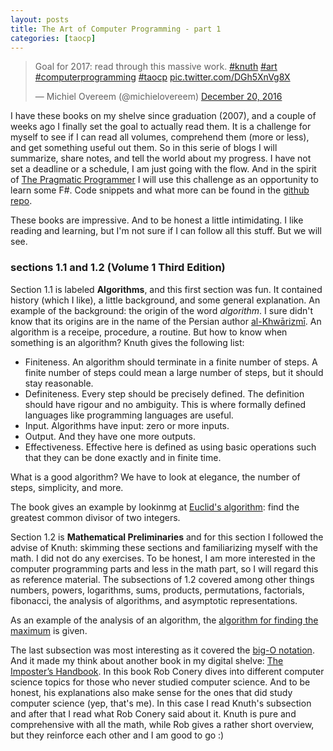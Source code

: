 ```yaml
---
layout: posts
title: The Art of Computer Programming - part 1
categories: [taocp]
---
```


<blockquote class="twitter-tweet" data-lang="en"><p lang="en" dir="ltr">Goal for 2017: read through this massive work. <a href="https://twitter.com/hashtag/knuth?src=hash">#knuth</a> <a href="https://twitter.com/hashtag/art?src=hash">#art</a> <a href="https://twitter.com/hashtag/computerprogramming?src=hash">#computerprogramming</a> <a href="https://twitter.com/hashtag/taocp?src=hash">#taocp</a> <a href="https://t.co/DGh5XnVg8X">pic.twitter.com/DGh5XnVg8X</a></p>&mdash; Michiel Overeem (@michielovereem) <a href="https://twitter.com/michielovereem/status/811228070740893699">December 20, 2016</a></blockquote> <script async src="//platform.twitter.com/widgets.js" charset="utf-8"></script>

I have these books on my shelve since graduation (2007), and a couple of weeks ago I finally set the goal to actually read them. 
It is a challenge for myself to see if I can read all volumes, comprehend them (more or less), and get something useful out them.
So in this serie of blogs I will summarize, share notes, and tell the world about my progress.
I have not set a deadline or a schedule, I am just going with the flow.
And in the spirit of [The Pragmatic Programmer][4] I will use this challenge as an opportunity to learn some F#.
Code snippets and what more can be found in the [github repo][5].

These books are impressive. 
And to be honest a little intimidating. 
I like reading and learning, but I'm not sure if I can follow all this stuff. 
But we will see.

### sections 1.1 and 1.2 (Volume 1 Third Edition)

Section 1.1 is labeled __Algorithms__, and this first section was fun. 
It contained history (which I like), a little background, and some general explanation.
An example of the background: the origin of the word _algorithm_. 
I sure didn't know that its origins are in the name of the Persian author [al-Khwārizmī][1].
An algorithm is a receipe, procedure, a routine. But how to know when something is an algorithm?
Knuth gives the following list:

* Finiteness. An algorithm should terminate in a finite number of steps. 
A finite number of steps could mean a large number of steps, but it should stay reasonable.
* Definiteness. Every step should be precisely defined. 
The definition should have rigour and no ambiguity. 
This is where formally defined languages like programming languages are useful.
* Input. Algorithms have input: zero or more inputs.
* Output. And they have one more outputs.
* Effectiveness. Effective here is defined as using basic operations such that they can be done exactly and in finite time.

What is a good algorithm?
We have to look at elegance, the number of steps, simplicity, and more.

The book gives an example by lookinmg at [Euclid's algorithm][6]: find the greatest common divisor of two integers.

Section 1.2 is __Mathematical Preliminaries__ and for this section I followed the advise of Knuth: skimming these sections and familiarizing myself with the math.
I did not do any exercises.
To be honest, I am more interested in the computer programming parts and less in the math part, so I will regard this as reference material.
The subsections of 1.2 covered among other things numbers, powers, logarithms, sums, products, permutations, factorials, fibonacci, the analysis of algorithms, and asymptotic representations.

As an example of the analysis of an algorithm, the [algorithm for finding the maximum][7] is given.

The last subsection was most interesting as it covered the [big-O notation][2].
And it made my think about another book in my digital shelve: [The Imposter’s Handbook][3].
In this book Rob Conery dives into different computer science topics for those who never studied computer science.
And to be honest, his explanations also make sense for the ones that did study computer science (yep, that's me).
In this case I read Knuth's subsection and after that I read what Rob Conery said about it.
Knuth is pure and comprehensive with all the math, while Rob gives a rather short overview, but they reinforce each other and I am good to go :)

[1]: https://en.wikipedia.org/wiki/Muhammad_ibn_Musa_al-Khwarizmi
[2]: https://en.wikipedia.org/wiki/Big_O_notation
[3]: https://bigmachine.io/products/the-imposters-handbook/
[4]: https://www.amazon.com/Pragmatic-Programmer-Journeyman-Master/dp/020161622X
[5]: https://github.com/overeemm/the-art-of-computer-programming
[6]: https://github.com/overeemm/the-art-of-computer-programming/blob/master/Algorithm1.1E/Program.fs
[7]: https://github.com/overeemm/the-art-of-computer-programming/blob/master/Algorithm1.2.10M/Program.fs
